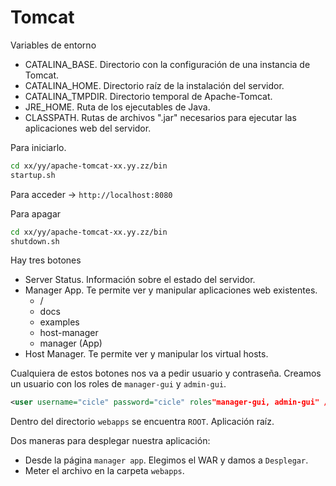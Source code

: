 # Tomcat
Variables de entorno
- CATALINA_BASE. Directorio con la configuración de una instancia de Tomcat.
- CATALINA_HOME. Directorio raíz de la instalación del servidor.
- CATALINA_TMPDIR. Directorio temporal de Apache-Tomcat.
- JRE_HOME. Ruta de los ejecutables de Java.
- CLASSPATH. Rutas de archivos ".jar" necesarios para ejecutar las aplicaciones web del servidor.

Para iniciarlo. 
```bash
cd xx/yy/apache-tomcat-xx.yy.zz/bin
startup.sh
```

Para acceder → `http://localhost:8080`

Para apagar 
```bash
cd xx/yy/apache-tomcat-xx.yy.zz/bin
shutdown.sh
```

Hay tres botones
- Server Status. Información sobre el estado del servidor.
- Manager App. Te permite ver y manipular aplicaciones web existentes.
	- /
	- docs
	- examples
	- host-manager
	- manager (App)
- Host Manager. Te permite ver y manipular los virtual hosts.

Cualquiera de estos botones nos va a pedir usuario y contraseña.
Creamos un usuario con los roles de `manager-gui` y `admin-gui`.

```xml
<user username="cicle" password="cicle" roles"manager-gui, admin-gui" />
```

Dentro del directorio `webapps` se encuentra `ROOT`. Aplicación raíz.

Dos maneras para desplegar nuestra aplicación:
- Desde la página `manager app`. Elegimos el WAR y damos a `Desplegar`.
- Meter el archivo en la carpeta `webapps`.

